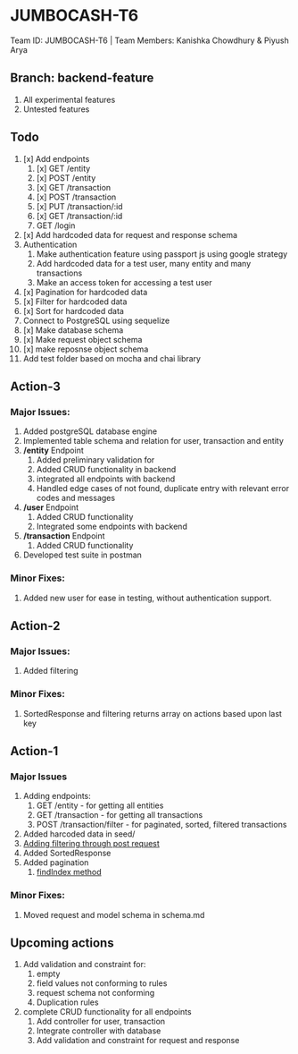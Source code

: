 # JUMBOCASH-T6
Team ID: JUMBOCASH-T6 | Team Members: Kanishka Chowdhury &amp; Piyush Arya

## Branch: backend-feature
1. All experimental features
2. Untested features

## Todo
1. [x] Add endpoints
   1. [x] GET /entity
   2. [x] POST /entity
   3. [x] GET /transaction
   4. [x] POST /transaction
   5. [x] PUT /transaction/:id
   6. [x] GET /transaction/:id
   7.  GET /login
2. [x] Add hardcoded data for request and response schema
3. Authentication
   1. Make authentication feature using passport js using google strategy
   2. Add hardcoded data for a test user, many entity and many transactions
   3. Make an access token for accessing a test user
4. [x] Pagination for hardcoded data
5. [x] Filter for hardcoded data
6. [x] Sort for hardcoded data
7. Connect to PostgreSQL using sequelize
8. [x] Make database schema
9.  [x] Make request object schema
10. [x] make reposnse object schema
11. Add test folder based on mocha and chai library

## Action-3
### Major Issues:
1. Added postgreSQL database engine
2. Implemented table schema and relation for user, transaction and entity
3. **/entity** Endpoint
   1. Added preliminary validation for
   2. Added CRUD functionality in backend
   3. integrated all endpoints with backend
   4. Handled edge cases of not found, duplicate entry with relevant error codes and messages 
4. **/user** Endpoint
   1. Added CRUD functionality
   2. Integrated some endpoints with backend
5. **/transaction** Endpoint
   1. Added CRUD functionality
6. Developed test suite in postman
### Minor Fixes:
1. Added new user for ease in testing, without authentication support.

## Action-2
### Major Issues:
1. Added filtering
### Minor Fixes:
1. SortedResponse and filtering returns array on actions based upon last key

## Action-1
### Major Issues
1. Adding endpoints: 
   1. GET /entity - for getting all entities
   2. GET /transaction - for getting all transactions
   3. POST /transaction/filter - for paginated, sorted, filtered transactions
2. Added harcoded data in seed/
3. [Adding filtering through post request](https://softwareengineering.stackexchange.com/questions/403251/is-it-a-bad-idea-to-pass-json-objects-on-the-query-string-for-an-api-search-op)
4. Added SortedResponse
5. Added pagination
   1. [findIndex method](https://stackoverflow.com/questions/11258077/how-to-find-index-of-an-object-by-key-and-value-in-an-javascript-array/39810268)

### Minor Fixes:
1. Moved request and model schema in schema.md

## Upcoming actions
1. Add validation and constraint for:
   1. empty
   2. field values not conforming to rules
   3. request schema not conforming
   4. Duplication rules
2. complete CRUD functionality for all endpoints
   1. Add controller for user, transaction
   2. Integrate controller with database
   3. Add validation and constraint for request and response